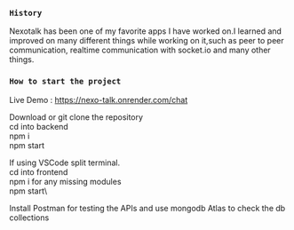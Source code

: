 ### `History` 
Nexotalk has been one of my favorite apps I have worked on.I learned and improved on many different things while working on it,such as peer to peer communication,
realtime communication with socket.io and many other things.

### `How to start the project`
Live Demo : https://nexo-talk.onrender.com/chat

Download or git clone the repository\
cd into backend\
npm i\
npm start 

If using VSCode split terminal.\
cd into frontend\
npm i  for any missing modules\
npm start\

Install Postman for testing the APIs  and  use mongodb Atlas to check the db collections 
